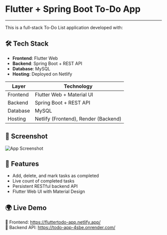 # Flutter + Spring Boot To-Do App
---
This is a full-stack To-Do List application developed with:

## 🛠️ Tech Stack
- **Frontend**: Flutter Web
- **Backend**: Spring Boot + REST API
- **Database**: MySQL
- **Hosting**: Deployed on Netlify

| Layer    | Technology                           |
| -------- | ------------------------------------ |
| Frontend | Flutter Web + Material UI            |
| Backend  | Spring Boot + REST API               |
| Database | MySQL                                |
| Hosting  | Netlify (Frontend), Render (Backend) |

## 📸 Screenshot
![App Screenshot](https://drive.google.com/file/d/11_Pb8b8VT4VEaTbiyU0QqaTB4hIb53Fw/view?usp=drive_link)

## 🚀 Features
- Add, delete, and mark tasks as completed
- Live count of completed tasks
- Persistent RESTful backend API
- Flutter Web UI with Material Design

## 🌍 Live Demo 
🔗 Frontend: https://fluttertodo-app.netlify.app/  
🔗 Backend API: https://todo-app-4sbe.onrender.com/
